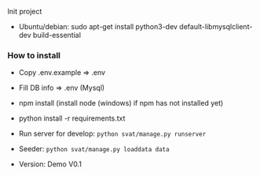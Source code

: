 Init project
- Ubuntu/debian: sudo apt-get install python3-dev default-libmysqlclient-dev build-essential

### How to install
- Copy .env.example => .env
- Fill DB info => .env (Mysql)
- npm install (install node (windows) if npm has not installed yet)
- python install -r requirements.txt
- Run server for develop:
    `python svat/manage.py runserver`

- Seeder:
  `python svat/manage.py loaddata data`
 
- Version: Demo V0.1